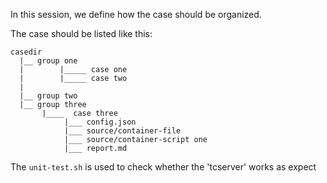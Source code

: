 In this session, we define how the case should be organized.

The case should be listed like this:

```
casedir
  |__ group one
  |        |_____ case one
  |        |_____ case two
  |
  |__ group two
  |__ group three
	   |____  case three
			|___ config.json
			|___ source/container-file
			|___ source/container-script one
			|___ report.md

```

The `unit-test.sh` is used to check whether the 'tcserver' works as expect
